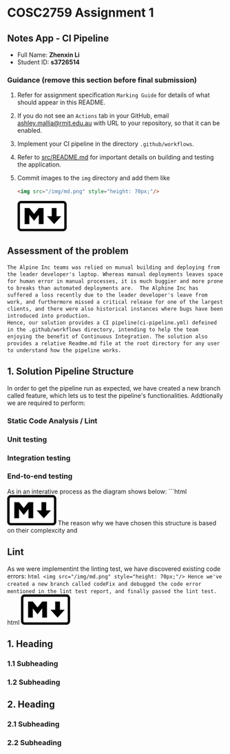 # COSC2759 Assignment 1
## Notes App - CI Pipeline
- Full Name: **Zhenxin Li**
- Student ID: **s3726514**

### Guidance (remove this section before final submission)

1. Refer for assignment specification `Marking Guide` for details of what should appear in this README.

1. If you do not see an `Actions` tab in your GitHub, email ashley.mallia@rmit.edu.au with URL to your repository, so that it can be enabled.

1. Implement your CI pipeline in the directory `.github/workflows`.

1. Refer to [src/README.md](/src/README.md) for important details on building and testing the application.

1. Commit images to the `img` directory and add them like 
    ```html
    <img src="/img/md.png" style="height: 70px;"/>
    ```
    <img src="/img/md.png" style="height: 70px;"/>


## Assessment of the problem
    The Alpine Inc teams was relied on munual building and deploying from the leader developer's laptop. Whereas manual deployments leaves space for human error in manual processes, it is much buggier and more prone to breaks than automated deployments are.  The Alphine Inc has suffered a loss recently due to the leader developer's leave from work, and furthermore missed a critical release for one of the largest clients, and there were also historical instances where bugs have been introduced into production.
    Hence, our solution provides a CI pipeline(ci-pipeline.yml) defeined in the .github/workflows directory, intending to help the team enjoying the benefit of Continuous Integration. The solution also provides a relative Readme.md file at the root directory for any user to understand how the pipeline works.
    
## 1. Solution Pipeline Structure
  In order to get the pipeline run as expected, we have created a new branch called feature, which lets us to test the pipeline's functionalities.
  Addtionally we are required to perform:
  ### Static Code Analysis / Lint   
  ### Unit testing   
  ### Integration testing
  ### End-to-end testing
  As in an interative process as the diagram shows below:
      ```html
    <img src="/img/md.png" style="height: 70px;"/>
  The reason why we have chosen this structure is based on their complexcity and 
  
  
## Lint
  As we were implementint the linting test, we have discovered existing code errors:
        ```html
    <img src="/img/md.png" style="height: 70px;"/>
  Hence we've created a new branch called codeFix and debugged the code error mentioned in the lint test report, and finally passed the lint test.
          ```html
    <img src="/img/md.png" style="height: 70px;"/>
  
  
## 1. Heading
### 1.1 Subheading 
### 1.2 Subheading 

## 2. Heading
### 2.1 Subheading 
### 2.2 Subheading 
